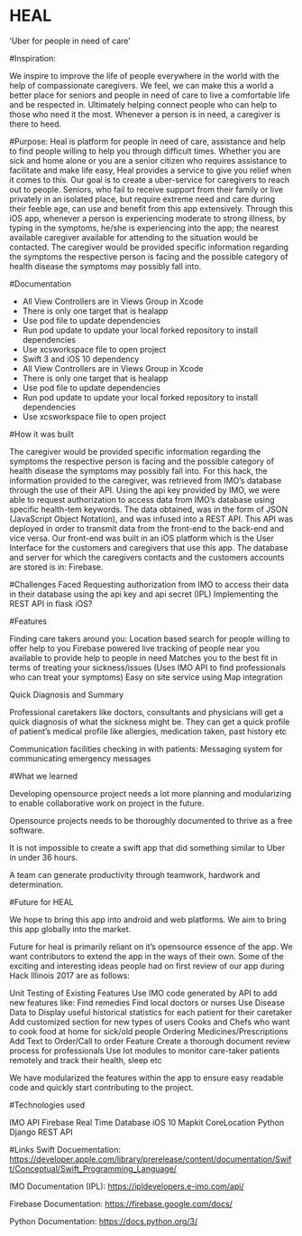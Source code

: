 HEAL
=====
‘Uber for people in need of care’

#Inspiration:

We inspire to improve the life of people everywhere in the world with the help of compassionate caregivers. We feel, we can make this a world a better place for seniors and people in need of care to live a comfortable life and be respected in. Ultimately helping connect people who can help to those who need it the most. Whenever a person is in need, a caregiver is there to heed.
 
#Purpose:
Heal is platform for people in need of care, assistance and help to find people willing to help you through difficult times. Whether you are sick and home alone or you are a senior citizen who requires assistance to facilitate and make life easy, Heal provides a service to give you relief when it comes to this. Our goal is to create a uber-service for caregivers to reach out to people. Seniors, who fail to receive support from their family or live privately in an isolated place, but require extreme need and care during their feeble age, can use and benefit from this app extensively. Through this iOS app, whenever a person is experiencing moderate to strong illness, by typing in the symptoms, he/she is experiencing into the app; the nearest available caregiver available for attending to the situation would be contacted. The caregiver would be provided specific information regarding the symptoms the respective person is facing and the possible category of health disease the symptoms may possibly fall into.
   
#Documentation

- All View Controllers are in Views Group in Xcode
- There is only one target that is healapp
- Use pod file to update dependencies
- Run pod update to update your local forked repository to install dependencies
- Use xcsworkspace file to open project
- Swift 3 and iOS 10 dependency
- All View Controllers are in Views Group in Xcode
- There is only one target that is healapp
- Use pod file to update dependencies
- Run pod update to update your local forked repository to install dependencies
- Use xcsworkspace file to open project
 

#How it was built

The caregiver would be provided specific information regarding the symptoms the respective person is facing and the possible category of health disease the symptoms may possibly fall into. For this hack, the information provided to the caregiver, was retrieved from IMO’s database through the use of their API. Using the api key provided by IMO, we were able to request authorization to access data from IMO’s database using specific health-tem keywords. The data obtained, was in the form of JSON (JavaScript Object Notation), and was infused into a REST API. This API was deployed in order to transmit data from the front-end to the back-end and vice versa. Our front-end was built in an iOS platform which is the User Interface for the customers and caregivers that use this app. The database and server for which the caregivers contacts and the customers accounts are stored is in: Firebase.     

#Challenges Faced
Requesting authorization from IMO to access their data in their database using the api key and api secret (IPL)
Implementing the REST API in flask
iOS?

#Features

Finding care takers around you:
Location based search for people willing to offer help to you
Firebase powered live tracking of people near you available to provide help to people in need
Matches you to the best fit in terms of treating your sickness/issues (Uses IMO API to find professionals who can treat your symptoms)
Easy on site service using Map integration

Quick Diagnosis and Summary

Professional caretakers like doctors, consultants and physicians will get a quick diagnosis of what the sickness might be.
They can get a quick profile of patient’s medical profile like allergies, medication taken, past history etc 

Communication facilities checking in with patients:
Messaging system for communicating emergency messages


#What we learned

Developing opensource project needs a lot more planning and modularizing to enable collaborative work on project in the future.

Opensource projects needs to be thoroughly documented to thrive as a free software.

It is not impossible to create a swift app that did something similar to Uber in under 36 hours.

A team can generate productivity through teamwork, hardwork and determination.



#Future for HEAL

We hope to bring this app into android and web platforms. We aim to bring this app globally into the market.

Future for heal is primarily reliant on it’s opensource essence of the app. We want contributors to extend the app in the ways of their own. Some of the exciting and interesting ideas people had on first review of our app during Hack Illinois 2017 are as follows:

Unit Testing of Existing Features
Use IMO code generated by API to add new features like:
Find remedies
Find local doctors or nurses
Use Disease Data to Display useful historical statistics for each patient for their caretaker
Add customized section for new types of users
Cooks and Chefs who want to cook food at home for sick/old people
Ordering Medicines/Prescriptions
Add Text to Order/Call to order Feature
Create a thorough document review process for professionals
Use Iot modules to monitor care-taker patients remotely and track their health, sleep etc

We have modularized the features within the app to ensure easy readable code and quickly start contributing to the project.

#Technologies used

IMO API
Firebase
Real Time Database
iOS 10
Mapkit
CoreLocation
Python
Django
REST API

#Links
Swift Docuementation: https://developer.apple.com/library/prerelease/content/documentation/Swift/Conceptual/Swift_Programming_Language/

IMO Documentation (IPL):
https://ipldevelopers.e-imo.com/api/

Firebase Documentation:
https://firebase.google.com/docs/

Python Documentation:
https://docs.python.org/3/



